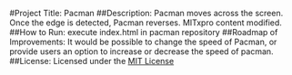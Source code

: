 #Project Title: Pacman
##Description: Pacman moves across the screen. Once the edge is detected, Pacman reverses.  MITxpro content modified.
##How to Run: execute index.html in pacman repository
##Roadmap of Improvements: It would be possible to change the speed of Pacman, or provide users an option to increase or decrease the speed of pacman.
##License: Licensed under the [MIT License](LICENSE)
